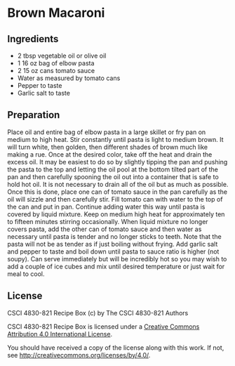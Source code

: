 # Brown Macaroni

## Ingredients

*   2 tbsp vegetable oil or olive oil
*   1 16 oz bag of elbow pasta
*   2 15 oz cans tomato sauce
*   Water as measured by tomato cans
*   Pepper to taste
*   Garlic salt to taste

## Preparation

Place oil and entire bag of elbow pasta in a large skillet or fry pan on medium to high heat.
Stir constantly until pasta is light to medium brown. It will turn white, then golden, then
different shades of brown much like making a rue. Once at the desired color, take off the heat
and drain the excess oil. It may be easiest to do so by slightly tipping the pan and pushing
the pasta to the top and letting the oil pool at the bottom tilted part of the pan and then
carefully spooning the oil out into a container that is safe to hold hot oil. It is not 
necessary to drain all of the oil but as much as possible. Once this is done, place one can
of tomato sauce in the pan carefully as the oil will sizzle and then carefully stir. Fill 
tomato can with water to the top of the can and put in pan. Continue adding water this way 
until pasta is covered by liquid mixture. Keep on medium high heat for approximately ten to 
fifteen minutes stirring occasionally. When liquid mixture no longer covers pasta, add the other
can of tomato sauce and then water as necessary until pasta is tender and no longer sticks to 
teeth. Note that the pasta will not be as tender as if just boiling without frying. Add garlic 
salt and pepper to taste and boil down until pasta to sauce ratio is higher (not soupy). Can 
serve immediately but will be incredibly hot so you may wish to add a couple of ice cubes and 
mix until desired temperature or just wait for meal to cool.

## License

CSCI 4830-821 Recipe Box (c) by The CSCI 4830-821 Authors

CSCI 4830-821 Recipe Box is licensed under a [Creative Commons Attribution 4.0
International License](http://creativecommons.org/licenses/by/4.0/).

You should have received a copy of the license along with this
work.  If not, see <http://creativecommons.org/licenses/by/4.0/>.
